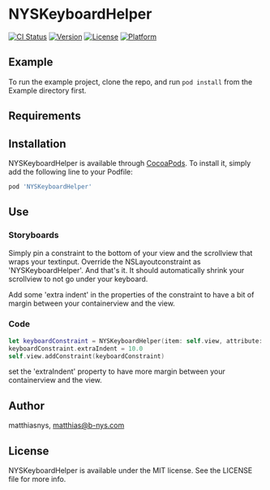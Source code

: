 # NYSKeyboardHelper

[![CI Status](http://img.shields.io/travis/matthiasnys/NYSKeyboardHelper.svg?style=flat)](https://travis-ci.org/matthiasnys/NYSKeyboardHelper)
[![Version](https://img.shields.io/cocoapods/v/NYSKeyboardHelper.svg?style=flat)](http://cocoapods.org/pods/NYSKeyboardHelper)
[![License](https://img.shields.io/cocoapods/l/NYSKeyboardHelper.svg?style=flat)](http://cocoapods.org/pods/NYSKeyboardHelper)
[![Platform](https://img.shields.io/cocoapods/p/NYSKeyboardHelper.svg?style=flat)](http://cocoapods.org/pods/NYSKeyboardHelper)

## Example

To run the example project, clone the repo, and run `pod install` from the Example directory first.

## Requirements

## Installation

NYSKeyboardHelper is available through [CocoaPods](http://cocoapods.org). To install
it, simply add the following line to your Podfile:

```ruby
pod 'NYSKeyboardHelper'
```

## Use

### Storyboards

Simply pin a constraint to the bottom of your view and the scrollview that wraps your textinput. Override the NSLayoutconstraint as 'NYSKeyboardHelper'. And that's it. It should automatically shrink your scrollview to not go under your keyboard.

Add some 'extra indent' in the properties of the constraint to have a bit of margin between your containerview and the view.

### Code

```swift
let keyboardConstraint = NYSKeyboardHelper(item: self.view, attribute: .bottom, relatedBy: .equal, toItem: scrollView, attribute: .bottom, multiplier: 1.0, constant: 0.0)
keyboardConstraint.extraIndent = 10.0
self.view.addConstraint(keyboardConstraint)
```
set the 'extraIndent' property to have more margin between your containerview and the view.

## Author

matthiasnys, matthias@b-nys.com

## License

NYSKeyboardHelper is available under the MIT license. See the LICENSE file for more info.
